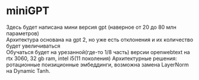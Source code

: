 # miniGPT
Здесь будет написана мини версия gpt (наверное от 20 до 80 млн параметров)    
Архитектура основана на gpt 2, но уже есть отклонения и их количество будет увеличиваться    
Обучаться будет на урезанной(где-то 1/8 часть) версии openwebtext на rtx 3060, 32 gb ram, intel i5(11 поколения)
Архитектурные решения: ротационные поизиционные эмбеддинги, возможна замена LayerNorm на Dynamic Tanh.
